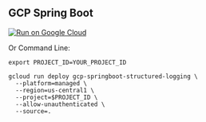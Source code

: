 GCP Spring Boot
-----------------

[![Run on Google Cloud](https://deploy.cloud.run/button.svg)](https://deploy.cloud.run)

Or Command Line:
```
export PROJECT_ID=YOUR_PROJECT_ID

gcloud run deploy gcp-springboot-structured-logging \
  --platform=managed \
  --region=us-central1 \
  --project=$PROJECT_ID \
  --allow-unauthenticated \
  --source=.
```
